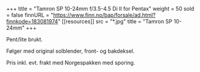 +++
title = "Tamron SP 10-24mm f/3.5-4.5 Di II for Pentax"
weight = 50
sold = false
finnURL = "https://www.finn.no/bap/forsale/ad.html?finnkode=183081974"
[[resources]]
src = "*.jpg"
title = "Tamron SP 10-24mm"
+++

Pent/lite brukt.

 <!--more--> 

Følger med original solblender, front- og bakdeksel.

Pris inkl. evt. frakt med Norgespakken med sporing.

